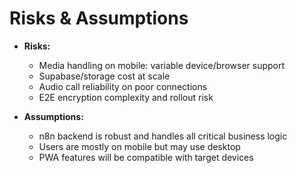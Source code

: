 # Risks & Assumptions

- **Risks:**
  - Media handling on mobile: variable device/browser support
  - Supabase/storage cost at scale
  - Audio call reliability on poor connections
  - E2E encryption complexity and rollout risk

- **Assumptions:**
  - n8n backend is robust and handles all critical business logic
  - Users are mostly on mobile but may use desktop
  - PWA features will be compatible with target devices